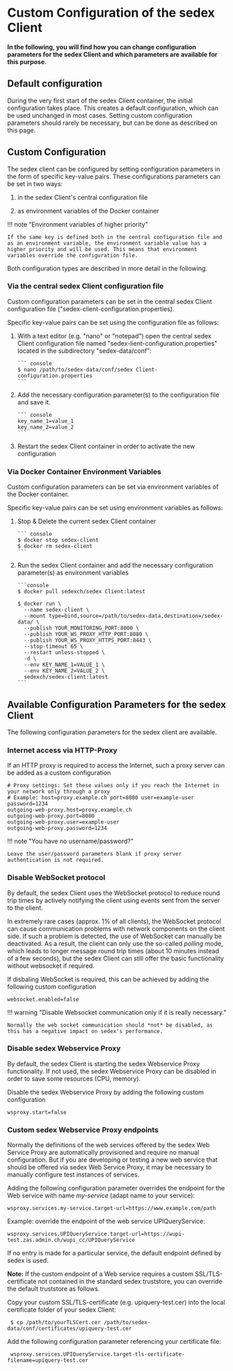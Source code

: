 # Custom Configuration of the sedex Client

**In the following, you will find how you can change configuration parameters for the sedex Client and which parameters are available for this purpose.**


## Default configuration

During the very first start of the sedex Client container, the initial configuration takes place.
This creates a default configuration, which can be used unchanged in most cases.
Setting custom configuration parameters should rarely be necessary, but can be done as described on this page.


## Custom Configuration

The sedex client can be configured by setting configuration parameters in the form of specific key-value pairs. These configurations parameters can be set in two ways:

1. in the sedex Client's central configuration file

2. as environment variables of the Docker container

!!! note "Environment variables of higher priority"

    If the same key is defined both in the central configuration file and as an environment variable, the environment variable value has a higher priority and will be used. This means that environment variables override the configuration file. 

Both configuration types are described in more detail in the following.


### Via the central sedex Client configuration file

Custom configuration parameters can be set in the central sedex Client configuration file ("sedex-client-configuration.properties).

Specific key-value pairs can be set using the configuration file as follows: 

1. With a text editor (e.g. "nano" or "notepad") open the central sedex Client configuration file named "sedex-lient-configuration.properties" located in the subdirectory "sedex-data/conf":

       ``` console
       $ nano /path/to/sedex-data/conf/sedex Client-configuration.properties
       ```

2. Add the necessary configuration parameter(s) to the configuration file and save it.

       ``` console
       key_name_1=value_1
       key_name_2=value_2
       ```

3. Restart the sedex Client container in order to activate the new configuration


### Via Docker Container Environment Variables

Custom configuration parameters can be set via environment variables of the Docker container.

Specific key-value pairs can be set using environment variables as follows: 

1. Stop & Delete the current sedex Client container

       ``` console
       $ docker stop sedex-client
       $ docker rm sedex-client
       ```

2. Run the sedex Client container and add the necessary configuration parameter(s) as environment variables

       ```console
       $ docker pull sedexch/sedex Client:latest
       
       $ docker run \
         --name sedex-client \
         --mount type=bind,source=/path/to/sedex-data,destination=/sedex-data/ \
         --publish YOUR_MONITORING_PORT:8000 \
         --publish YOUR_WS_PROXY_HTTP_PORT:8080 \
         --publish YOUR_WS_PROXY_HTTPS_PORT:8443 \
         --stop-timeout 65 \
         --restart unless-stopped \
         -d \
         --env KEY_NAME_1=VALUE_1 \
         --env KEY_NAME_2=VALUE_2 \
         sedexch/sedex-client:latest
       ```

## Available Configuration Parameters for the sedex Client

The following configuration parameters for the sedex client are available. 


### Internet access via HTTP-Proxy

If an HTTP proxy is required to access the Internet, such a proxy server can be added as a custom configuration

    # Proxy settings: Set these values only if you reach the Internet in your network only through a proxy
    # Example: host=proxy.example.ch port=8080 user=example-user password=1234
    outgoing-web-proxy.host=proxy.example.ch
    outgoing-web-proxy.port=8080
    outgoing-web-proxy.user=example-user
    outgoing-web-proxy.password=1234

!!! note "You have no username/password?"

    Leave the user/password parameters blank if proxy server authentication is not required.



### Disable WebSocket protocol

By default, the sedex Client uses the WebSocket protocol to reduce round trip times by actively notifying the client using events sent from the server to the client.

In extremely rare cases (approx. 1% of all clients), the WebSocket protocol can cause communication problems with network components on the client side.
If such a problem is detected, the use of WebSocket can manually be deactivated.
As a result, the client can only use the so-called *polling* mode, which leads to longer message round trip times (about 10 minutes instead of a few seconds), but the sedex Client can still offer the basic functionality without websocket if required.

If disbaling WebSocket is required, this can be achieved by adding the following custom configuration

    websocket.enabled=false


!!! warning "Disable Websocket communication only if it is really necessary."

    Normally the web socket communication should *not* be disabled, as this has a negative impact on sedex's performance.
 
 

### Disable sedex Webservice Proxy

By default, the sedex Client is starting the sedex Webservice Proxy functionality. If not used, the sedex Webservice Proxy can be disabled in order to save some resources (CPU, memory).

Disable the sedex Webservice Proxy by adding the following custom configuration

    wsproxy.start=false



### Custom sedex Webservice Proxy endpoints

Normally the definitions of the web services offered by the sedex Web Service Proxy are automatically provisioned and require no manual configuration. But if you are developing or testing a new web service that should be offered via sedex Web Service Proxy, it may be necessary to manually configure test instances of services.

Adding the following configuration parameter overrides the endpoint for the Web service with name *my-service* (adapt name to your service):

    wsproxy.services.my-service.target-url=https://www.example.com/path  

Example: override the endpoint of the web service UPIQueryService:
    
    wsproxy.services.UPIQueryService.target-url=https://wupi-test.zas.admin.ch/wupi_cc/UPIQueryService 

If no entry is made for a particular service, the default endpoint defined by sedex is used.

**Note:**
If the custom endpoint of a Web service requires a custom SSL/TLS-certificate not contained in the standard sedex truststore, you can override the default truststore as follows.

Copy your custom SSL/TLS-certificate (e.g. upiquery-test.cer) into the local certificate folder of your sedex Client:

     $ cp /path/to/yourTLSCert.cer /path/to/sedex-data/conf/certificates/upiquery-test.cer

Add the following configuration parameter referencing your certificate file:
    
     wsproxy.services.UPIQueryService.target-tls-certificate-filename=upiquery-test.cer  
